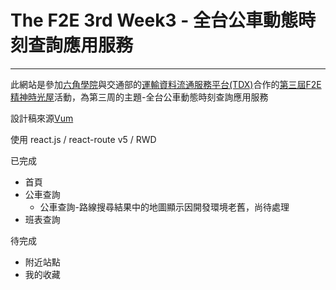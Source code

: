 # The F2E 3rd Week3 - 全台公車動態時刻查詢應用服務

---

此網站是參加[六角學院](https://www.hexschool.com/)與交通部的[運輸資料流通服務平台(TDX)](https://tdx.transportdata.tw/api-service/swagger)合作的[第三屆F2E精神時光屋](https://2021.thef2e.com/)活動，為第三周的主題-全台公車動態時刻查詢應用服務

設計稿來源[Vum](https://www.figma.com/file/I9HRHRRM2xtTFhoGuJjcJn/The-F2E_week3?node-id=90%3A966)

使用 react.js / react-route v5 / RWD

已完成

* 首頁
* 公車查詢
  * 公車查詢-路線搜尋結果中的地圖顯示因開發環境老舊，尚待處理
* 班表查詢

待完成

* 附近站點
* 我的收藏
